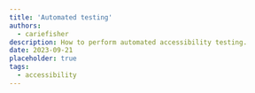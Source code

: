 ```yaml
---
title: 'Automated testing'
authors:
  - cariefisher
description: How to perform automated accessibility testing.
date: 2023-09-21
placeholder: true
tags:
  - accessibility
---
```

